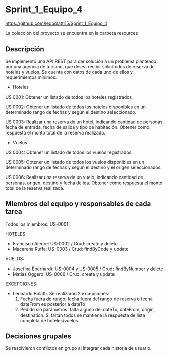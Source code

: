# Sprint_1_Equipo_4
https://github.com/leobolatti15/Sprint_1_Equipo_4

La colección del proyecto se encuentra en la carpeta resources

## Descripción
Se implementó una API REST para dar solución a un problema planteado por una agencia de turismo, que desea recibir solicitudes de reserva de hoteles y vuelos. 
Se cuenta con datos de cada uno de ellos y requerimientos mínimos: 

- Hoteles
  
US 0001: Obtener un listado de todos los hoteles registrados

US 0002: Obtener un listado de todos los hoteles disponibles en un determinado rango de fechas y según el destino seleccionado. 

US 0003: Realizar una reserva de un hotel, indicando cantidad de personas, fecha de entrada, fecha de salida y tipo de habitación. Obtener como respuesta el monto total de la reserva realizada.

- Vuelos
  
US 0004: Obtener un listado de todos los vuelos registrados.

US 0005: Obtener un listado de todos los vuelos disponibles en un determinado rango de fechas y según el destino y el origen seleccionados.

US 0006: Realizar una reserva de un vuelo, indicando cantidad de personas, origen, destino y fecha de ida. Obtener como respuesta el monto total de la reserva realizada.


## Miembros del equipo y responsables de cada tarea
Todos los miembros: US-0001

HOTELES:
- Francisco Alegre: US-0002 / Crud: create y delete
- Macarena Ruffa: US-0003 / Crud: findByCode y update
  
VUELOS:
- Josefina Eberhardt: US-0004 y US-0005 / Crud: findByNumber y delete
- Matias Oggero: US-0006 / Crud: create y update
  
EXCEPCIONES: 
- Leonardo Bolatti. Se realizaron 2 excepciones:
  1) Fecha fuera de rango: fecha fuera del rango de reserva o fecha dateFrom es posterior a dateTo
  2) Pedido sin parámetros: falta alguno de: dateTo, dateFrom, origin, destination. Si faltan todos se mantiene la respuesta de lista completa de hoteles/vuelos.

## Decisiones grupales
Se resolvieron conflictos en grupo al integrar cada historia de usuario.
